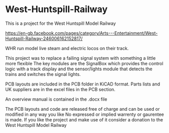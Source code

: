 # West-Huntspill-Railway
This is a project for the West Huntspill Model Railway

https://en-gb.facebook.com/pages/category/Arts---Entertainment/West-Huntspill-Railway-246006162152817/

WHR run model live steam and electric locos on their track.

This project was to replace a failing signal system with something a little more flexible
The key modules are the SignalBox which provides the control logic with a track display
and the sensor/lights module that detects the trains and switches the signal lights.

PCB layouts are included in the PCB folder in KiCAD format. Parts lists and UK suppliers are in the excel files in the PCB section.

An overview manual is contained in the .docx file

The PCB layouts and code are released free of charge and can be used or modified in any way you like
No expressed or implied warrenty or gaurentee is made.
If you like the project and make use of it consider a donation to the West Huntspill Model Railway
